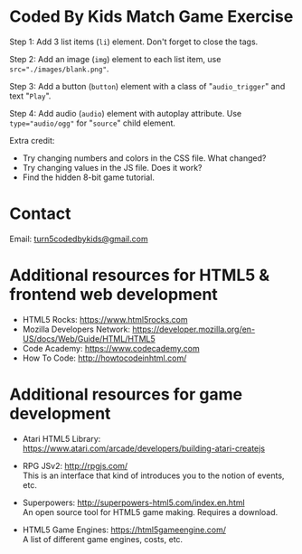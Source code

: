 # Coded By Kids Match Game Exercise

Step 1:
Add 3 list items (<code>li</code>) element. Don't forget to close the tags.

Step 2:
Add an image (<code>img</code>) element to each list item, use <code>src="./images/blank.png"</code>.

Step 3:
Add a button (<code>button</code>) element with a class of "<code>audio_trigger</code>" and text "<code>Play</code>".

Step 4:
Add audio (<code>audio</code>) element with autoplay attribute. Use <code>type="audio/ogg"</code> for "<code>source</code>" child element.

Extra credit:
* Try changing numbers and colors in the CSS file. What changed?
* Try changing values in the JS file. Does it work?
* Find the hidden 8-bit game tutorial.

# Contact
Email: turn5codedbykids@gmail.com

# Additional resources for HTML5 &amp; frontend web development
* HTML5 Rocks: https://www.html5rocks.com
* Mozilla Developers Network: https://developer.mozilla.org/en-US/docs/Web/Guide/HTML/HTML5
* Code Academy: https://www.codecademy.com
* How To Code: http://howtocodeinhtml.com/

# Additional resources for game development
* Atari HTML5 Library: https://www.atari.com/arcade/developers/building-atari-createjs

* RPG JSv2: http://rpgjs.com/<br>
This is an interface that kind of introduces you to the notion of events, etc.

* Superpowers: http://superpowers-html5.com/index.en.html<br>
An open source tool for HTML5 game making. Requires a download.

* HTML5 Game Engines: https://html5gameengine.com/<br>
A list of different game engines, costs, etc.
